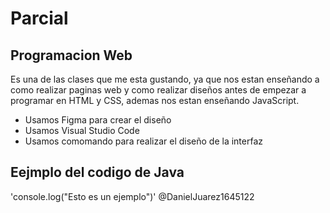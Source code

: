 # Parcial
## Programacion Web
Es una de las clases que me esta gustando, ya que nos estan enseñando a como realizar paginas web y como realizar 
diseños antes de empezar a programar en HTML y CSS, ademas nos estan enseñando JavaScript.

* Usamos Figma para crear el diseño
* Usamos Visual Studio Code
* Usamos comomando para realizar el diseño de la interfaz

## Eejmplo del codigo de Java
'console.log("Esto es un ejemplo")'
@DanielJuarez1645122

